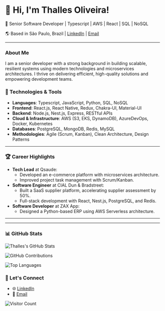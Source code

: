 # 👋 Hi, I'm Thalles Oliveira!
🚀 Senior Software Developer | Typescript | AWS | React | SQL | NoSQL

🌎 Based in São Paulo, Brazil | [LinkedIn](https://www.linkedin.com/in/thallesdomician) | [Email](mailto:thalles.domician@gmail.com)

---

### About Me
I am a senior developer with a strong background in building scalable, resilient systems using modern technologies and microservices architectures. I thrive on delivering efficient, high-quality solutions and empowering development teams.

### 🔧 Technologies & Tools
- **Languages**: Typescript, JavaScript, Python, SQL, NoSQL
- **Frontend**: React.js, React Native, Redux, Chakra-UI, Material-UI
- **Backend**: Node.js, Nest.js, Express, RESTful APIs
- **Cloud & Infrastructure**: AWS (S3, EKS, DynamoDB), AzureDevOps, Docker, Kubernetes
- **Databases**: PostgreSQL, MongoDB, Redis, MySQL
- **Methodologies**: Agile (Scrum, Kanban), Clean Architecture, Design Patterns

---

### 🏆 Career Highlights
- **Tech Lead** at Qsaude:
  - Developed an e-commerce platform with microservices architecture.
  - Improved project task management with Scrum/Kanban.
- **Software Engineer** at CIAL Dun & Bradstreet:
  - Built a SaaS supplier platform, accelerating supplier assessment by 50%.
  - Full-stack development with React, Nest.js, PostgreSQL, and Redis.
- **Software Developer** at ZAX App:
  - Designed a Python-based ERP using AWS Serverless architecture.

---



---

### 📊 GitHub Stats
![Thalles's GitHub Stats](https://github-readme-stats.vercel.app/api?username=thallesdomician&show_icons=true&theme=dark&count_private=true&include_all_commits=true)

![GitHub Contributions](https://github-readme-streak-stats.herokuapp.com/?user=thallesdomician&theme=dracula&hide_border=true&border_radius=4.6&short_numbers=true&exclude_days=Sun%2CSat)

![Top Languages](https://github-readme-stats.vercel.app/api/top-langs/?username=thallesdomician&theme=dark&count_private=true)


### 🔗 Let's Connect
- 🌐 [LinkedIn](https://www.linkedin.com/in/thallesdomician)
- 📧 [Email](mailto:thalles.domician@gmail.com)



![Visitor Count](https://profile-counter.glitch.me/thallesdomician/count.svg)

